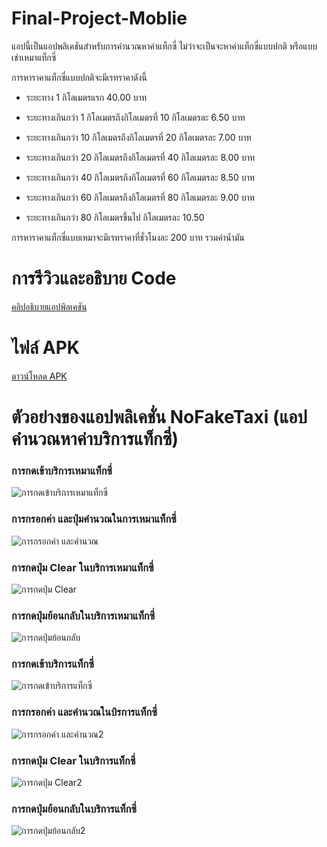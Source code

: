 ﻿# Final-Project-Moblie
แอปนี้เป็นแอปพลิเคชันสำหรับการคำนวณหาค่าแท็กซี่ ไม่ว่าจะเป็นจะหาค่าแท็กซี่แบบปกติ หรือแบบเช่าเหมาแท็กซี่ 

การหาราคาแท็กซี่แบบปกติจะมีเรทราคาดังนี้

- ระยะทาง 1 กิโลเมตรแรก 40.00 บาท

- ระยะทางเกินกว่า 1 กิโลเมตรถึงกิโลเมตรที่ 10 กิโลเมตรละ 6.50 บาท

- ระยะทางเกินกว่า 10 กิโลเมตรถึงกิโลเมตรที่ 20 กิโลเมตรละ 7.00 บาท

- ระยะทางเกินกว่า 20 กิโลเมตรถึงกิโลเมตรที่ 40 กิโลเมตรละ 8.00 บาท

- ระยะทางเกินกว่า 40 กิโลเมตรถึงกิโลเมตรที่ 60 กิโลเมตรละ 8.50 บาท

- ระยะทางเกินกว่า 60 กิโลเมตรถึงกิโลเมตรที่ 80 กิโลเมตรละ 9.00 บาท

- ระยะทางเกินกว่า 80 กิโลเมตรขึ้นไป กิโลเมตรละ 10.50 

การหาราคาแท็กซี่แบบเหมาจะมีเรทราคาที่ชั่วโมงละ 200 บาท รวมค่าน้ำมัน

# การรีวิวและอธิบาย Code

[คลิปอธิบายแอปพิลเคชัน](https://youtu.be/SCleFKEkaEU) 

# ไฟล์ APK
[ดาวน์โหลด APK]([https://example.com/your-apk-file.apk](https://drive.google.com/drive/folders/1rdOVxHFD6NeUjDM0Qq2tRrDDllWhdq66?usp=share_link))

# ตัวอย่างของแอปพลิเคชั่น NoFakeTaxi (แอปคำนวณหาค่าบริการแท็กซี่)
### การกดเข้าบริการเหมาแท็กซี่
![การกดเข้าบริการเหมาแท็กซี่](https://im3.ezgif.com/tmp/ezgif-3-1dc9078e96.gif) 

### การกรอกค่า และปุ่มคำนวณในการเหมาแท็กซี่
![การกรอกค่า และคำนวณ](https://im3.ezgif.com/tmp/ezgif-3-f96321ffde.gif) 

### การกดปุ่ม Clear ในบริการเหมาแท็กซี่
![การกดปุ่ม Clear](https://im3.ezgif.com/tmp/ezgif-3-269fdbb3e6.gif) 
 
### การกดปุ่มย้อนกลับในบริการเหมาแท็กซี่
![การกดปุ่มย้อนกลับ](https://im3.ezgif.com/tmp/ezgif-3-fa15116231.gif) 

### การกดเข้าบริการแท็กซี่
![การกดเข้าบริการแท็กซี่](https://im3.ezgif.com/tmp/ezgif-3-b6c6d9107e.gif) 

### การกรอกค่า และคำนวณในบิรการแท็กซี่
![การกรอกค่า และคำนวณ2](https://im3.ezgif.com/tmp/ezgif-3-c2120df5dc.gif) 

### การกดปุ่ม Clear ในบริการแท็กซี่
![การกดปุ่ม Clear2](https://im3.ezgif.com/tmp/ezgif-3-731f8dd2cc.gif) 

### การกดปุ่มย้อนกลับในบริการแท็กซี่
![การกดปุ่มย้อนกลับ2](https://im3.ezgif.com/tmp/ezgif-3-3ab76311df.gif) 


